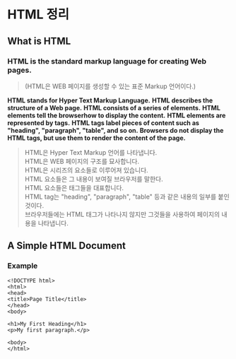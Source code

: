 # HTML 정리

## What is HTML
### HTML is the standard markup language for creating Web pages.
> (HTML은 WEB 페이지를 생성할 수 있는 표준 Markup 언어이다.)

**HTML stands for Hyper Text Markup Language.**
**HTML describes the structure of a Web page.**
**HTML consists of a series of elements.**
**HTML elements tell the browserhow to display the content.**
**HTML elements are represented by tags.**
**HTML tags label pieces of content such as "heading", "paragraph", "table", and so on.**
**Browsers do not display the HTML tags, but use them to render the content of the page.**

> HTML은 Hyper Text Markup 언어를 나타냅니다.<br>
> HTML은 WEB 페이지의 구조를 묘사합니다.<br>
> HTML은 시리즈의 요소들로 이루어져 있습니다.<br>
> HTML 요소들은 그 내용이 보여질 브라우저를 말한다.<br>
> HTML 요소들은 태그들을 대표합니다.<br>
> HTML tag는 "heading", "paragraph", "table" 등과 같은 내용의 일부를 붙인 것이다.<Br>
> 브라우저들에는 HTML 태그가 나타나지 않지만 그것들을 사용하여 페이지의 내용을 나타냅니다.<Br>

## A Simple HTML Document
### Example
```
<!DOCTYPE html>
<html>
<head>
<title>Page Title</title>
</head>
<body>

<h1>My First Heading</h1>
<p>My first paragraph.</p>

<body>
</html>
```